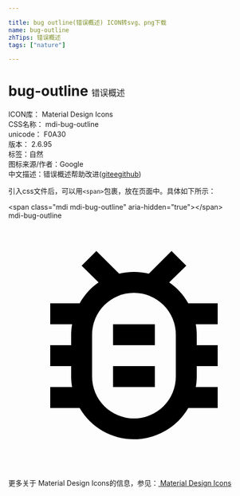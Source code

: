 ```yaml
---

title: bug outline(错误概述) ICON转svg、png下载
name: bug-outline
zhTips: 错误概述
tags: ["nature"]

---
```


# bug-outline  <small style="font-size: 60%;font-weight: 100">错误概述</small>


<div class="detail-page">
<p>
<span>
ICON库：
<span class="badge-secondary badge">Material Design Icons</span> 
</span>
<br/>
<span>
CSS名称：
<span class="badge-secondary badge">mdi-bug-outline</span> 
</span>
<br/>
<span>
unicode：
<span class="badge-secondary badge">F0A30</span> 
<copy-btn content='F0A30' btn-title=""></copy-btn>
<copy-btn :content='String.fromCodePoint(parseInt("F0A30", 16))' btn-title="复制U"></copy-btn>
</span>
<br/>
<span>
版本：
<span class="badge-secondary badge">2.6.95</span> 
</span><br/><span>标签：<span class="badge-light badge"><router-link to="/tags/nature.html">自然</router-link></span></span>
<br/>
<span>图标来源/作者：<span class="badge-light badge">Google</span></span> 
<br/>
<span class="zh-detail">中文描述：<span class="badge-primary badge">错误概述</span><span class="help-link"><span>帮助改进</span>(<a href="https://gitee.com/liuwave/icon-helper/edit/master/json/material/bug-outline.json" target="_blank" rel="noopener noreferrer">gitee</a><a href="https://github.com/liuwave/icon-helper/edit/master/json/material/bug-outline.json" target="_blank" rel="noopener noreferrer">github</a></span>)</span><br/>
</p>
</div>
<div class="alert alert-dark">
  <i class="mdi mdi-bug-outline mdi-48px"></i>
  <i class="mdi mdi-bug-outline mdi-36px"></i>
  <i class="mdi mdi-bug-outline mdi-24px"></i>
  <i class="mdi mdi-bug-outline mdi-18px"></i>
</div>
<div>
  <p>引入css文件后，可以用<code>&lt;span&gt;</code>包裹，放在页面中。具体如下所示：    
  </p>
  <div class="alert alert-primary" style="font-size: 14px">
    &lt;span class="mdi mdi-bug-outline" aria-hidden="true"&gt;&lt;/span&gt;
    <copy-btn content='<span class="mdi mdi-bug-outline" aria-hidden="true"></span>'></copy-btn>
  </div>
  <div class="alert alert-secondary">
    <i class="mdi mdi-bug-outline"
    style="font-size: 24px"
    aria-hidden="true"></i> mdi-bug-outline
    <copy-btn content="mdi-bug-outline" btn-title="复制图标名称"></copy-btn>
  </div>
</div>
<div id="svg" class="svg-wrap">
<svg xmlns="http://www.w3.org/2000/svg" viewBox="0 0 24 24"><path d="M20,8H17.19C16.74,7.2 16.12,6.5 15.37,6L17,4.41L15.59,3L13.42,5.17C12.96,5.06 12.5,5 12,5C11.5,5 11.05,5.06 10.59,5.17L8.41,3L7,4.41L8.62,6C7.87,6.5 7.26,7.21 6.81,8H4V10H6.09C6.03,10.33 6,10.66 6,11V12H4V14H6V15C6,15.34 6.03,15.67 6.09,16H4V18H6.81C8.47,20.87 12.14,21.84 15,20.18C15.91,19.66 16.67,18.9 17.19,18H20V16H17.91C17.97,15.67 18,15.34 18,15V14H20V12H18V11C18,10.66 17.97,10.33 17.91,10H20V8M16,15A4,4 0 0,1 12,19A4,4 0 0,1 8,15V11A4,4 0 0,1 12,7A4,4 0 0,1 16,11V15M14,10V12H10V10H14M10,14H14V16H10V14Z" /></svg>
</div>
<detail full-name='mdi-bug-outline'></detail>
    
<div><p>更多关于 Material Design Icons的信息，参见：<a target="_blank" href="https://iconhelper.cn/material.html"> Material Design Icons</a>
</p></div>
